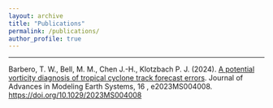 ```yaml
---
layout: archive
title: "Publications"
permalink: /publications/
author_profile: true
---
```


---

Barbero, T. W., Bell, M. M., Chen J.-H., Klotzbach P. J. (2024). [A potential vorticity diagnosis of tropical cyclone track forecast errors](https://agupubs.onlinelibrary.wiley.com/doi/10.1029/2023MS004008). Journal of Advances in Modeling Earth Systems, 16 , e2023MS004008. https://doi.org/10.1029/2023MS004008
